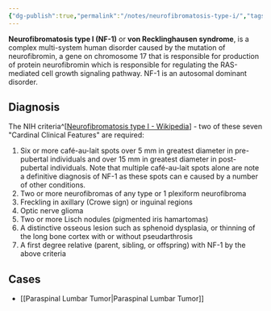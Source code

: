 ```yaml
---
{"dg-publish":true,"permalink":"/notes/neurofibromatosis-type-i/","tags":["NF1"],"created":"2023-04-24T21:31:51.000-05:00","updated":"2023-05-11T20:32:05.000-05:00"}
---
```



**Neurofibromatosis type I (NF-1)** or **von Recklinghausen syndrome**, is a complex multi-system human disorder caused by the mutation of neurofibromin, a gene on chromosome 17 that is responsible for production of protein neurofibromin which is responsible for regulating the RAS-mediated cell growth signaling pathway. NF-1 is an autosomal dominant disorder. 

## Diagnosis
The NIH criteria^[[Neurofibromatosis type I - Wikipedia](https://en.wikipedia.org/wiki/Neurofibromatosis_type_I#Post-natal_testing)] - two of these seven "Cardinal Clinical Features" are required:
1. Six or more café-au-lait spots over 5 mm in greatest diameter in pre-pubertal individuals and over 15 mm in greatest diameter in post-pubertal individuals. Note that multiple café-au-lait spots alone are note a definitive diagnosis of NF-1 as these spots can e caused by a number of other conditions.
2. Two or more neurofibromas of any type or 1 plexiform neurofibroma
3. Freckling in axillary (Crowe sign) or inguinal regions
4. Optic nerve glioma
5. Two or more Lisch nodules (pigmented iris hamartomas)
6. A distinctive osseous lesion such as sphenoid dysplasia, or thinning of the long bone cortex with or without pseudarthrosis
7. A first degree relative (parent, sibling, or offspring) with NF-1 by the above criteria

## Cases
- [[Paraspinal Lumbar Tumor\|Paraspinal Lumbar Tumor]]